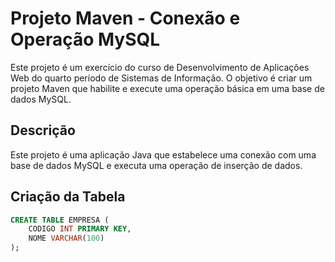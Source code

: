 # Projeto Maven - Conexão e Operação MySQL
Este projeto é um exercício do curso de Desenvolvimento de Aplicações Web do quarto período de Sistemas de Informação. O objetivo é criar um projeto Maven que habilite e execute uma operação básica em uma base de dados MySQL.
## Descrição
Este projeto é uma aplicação Java que estabelece uma conexão com uma base de dados MySQL e executa uma operação de inserção de dados. 
## Criação da Tabela
   ```sql
   CREATE TABLE EMPRESA (
       CODIGO INT PRIMARY KEY,
       NOME VARCHAR(100)
   );
